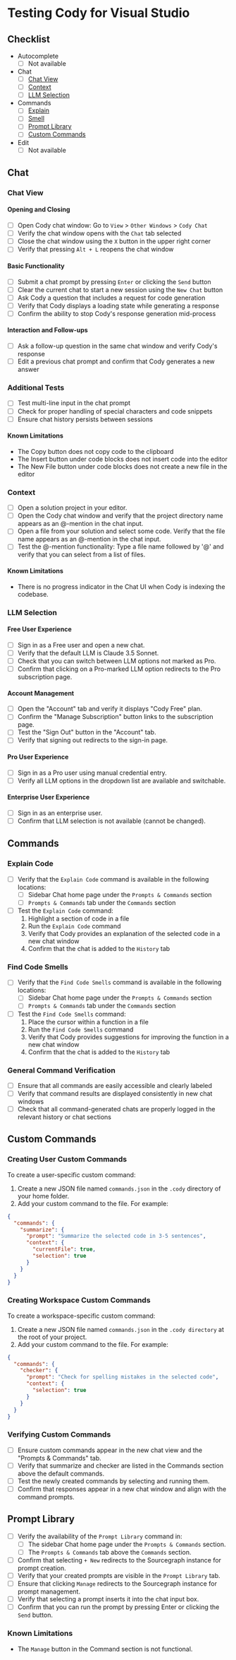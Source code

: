 # Testing Cody for Visual Studio

## Checklist

- Autocomplete
  - [ ] Not available
- Chat
  - [ ] [Chat View](#chat-view)
  - [ ] [Context](#context)
  - [ ] [LLM Selection](#llm-selection)
- Commands
  - [ ] [Explain](#explain)
  - [ ] [Smell](#smell)
  - [ ] [Prompt Library](#prompt-library)
  - [ ] [Custom Commands](#custom-commands)
- Edit
  - [ ] Not available

## Chat

### Chat View

#### Opening and Closing

- [ ] Open Cody chat window: Go to `View` > `Other Windows` > `Cody Chat`
- [ ] Verify the chat window opens with the `Chat` tab selected
- [ ] Close the chat window using the `X` button in the upper right corner
- [ ] Verify that pressing `Alt + L` reopens the chat window

#### Basic Functionality

- [ ] Submit a chat prompt by pressing `Enter` or clicking the `Send` button
- [ ] Clear the current chat to start a new session using the `New Chat` button
- [ ] Ask Cody a question that includes a request for code generation
- [ ] Verify that Cody displays a loading state while generating a response
- [ ] Confirm the ability to stop Cody's response generation mid-process

#### Interaction and Follow-ups

- [ ] Ask a follow-up question in the same chat window and verify Cody's response
- [ ] Edit a previous chat prompt and confirm that Cody generates a new answer

### Additional Tests

- [ ] Test multi-line input in the chat prompt
- [ ] Check for proper handling of special characters and code snippets
- [ ] Ensure chat history persists between sessions

#### Known Limitations

- The Copy button does not copy code to the clipboard
- The Insert button under code blocks does not insert code into the editor
- The New File button under code blocks does not create a new file in the editor

### Context

- [ ] Open a solution project in your editor.
- [ ] Open the Cody chat window and verify that the project directory name appears as an @-mention in the chat input.
- [ ] Open a file from your solution and select some code. Verify that the file name appears as an @-mention in the chat input.
- [ ] Test the @-mention functionality: Type a file name followed by '@' and verify that you can select from a list of files.

#### Known Limitations

- There is no progress indicator in the Chat UI when Cody is indexing the codebase.

### LLM Selection

#### Free User Experience

- [ ] Sign in as a Free user and open a new chat.
- [ ] Verify that the default LLM is Claude 3.5 Sonnet.
- [ ] Check that you can switch between LLM options not marked as Pro.
- [ ] Confirm that clicking on a Pro-marked LLM option redirects to the Pro subscription page.

#### Account Management

- [ ] Open the "Account" tab and verify it displays "Cody Free" plan.
- [ ] Confirm the "Manage Subscription" button links to the subscription page.
- [ ] Test the "Sign Out" button in the "Account" tab.
- [ ] Verify that signing out redirects to the sign-in page.

#### Pro User Experience

- [ ] Sign in as a Pro user using manual credential entry.
- [ ] Verify all LLM options in the dropdown list are available and switchable.

#### Enterprise User Experience

- [ ] Sign in as an enterprise user.
- [ ] Confirm that LLM selection is not available (cannot be changed).

## Commands

### Explain Code

- [ ] Verify that the `Explain Code` command is available in the following locations:
  - [ ] Sidebar Chat home page under the `Prompts & Commands` section
  - [ ] `Prompts & Commands` tab under the `Commands` section
- [ ] Test the `Explain Code` command:
  1. Highlight a section of code in a file
  2. Run the `Explain Code` command
  3. Verify that Cody provides an explanation of the selected code in a new chat window
  4. Confirm that the chat is added to the `History` tab

### Find Code Smells

- [ ] Verify that the `Find Code Smells` command is available in the following locations:
  - [ ] Sidebar Chat home page under the `Prompts & Commands` section
  - [ ] `Prompts & Commands` tab under the `Commands` section
- [ ] Test the `Find Code Smells` command:
  1. Place the cursor within a function in a file
  2. Run the `Find Code Smells` command
  3. Verify that Cody provides suggestions for improving the function in a new chat window
  4. Confirm that the chat is added to the `History` tab

### General Command Verification

- [ ] Ensure that all commands are easily accessible and clearly labeled
- [ ] Verify that command results are displayed consistently in new chat windows
- [ ] Check that all command-generated chats are properly logged in the relevant history or chat sections

## Custom Commands

### Creating User Custom Commands

To create a user-specific custom command:

1. Create a new JSON file named `commands.json` in the `.cody` directory of your home folder.
2. Add your custom command to the file. For example:

```json
{
  "commands": {
    "summarize": {
      "prompt": "Summarize the selected code in 3-5 sentences",
      "context": {
        "currentFile": true,
        "selection": true
      }
    }
  }
}
```

### Creating Workspace Custom Commands

To create a workspace-specific custom command:

1. Create a new JSON file named `commands.json` in the `.cody directory` at the root of your project.
2. Add your custom command to the file. For example:

```json
{
  "commands": {
    "checker": {
      "prompt": "Check for spelling mistakes in the selected code",
      "context": {
        "selection": true
      }
    }
  }
}
```

### Verifying Custom Commands

- [ ] Ensure custom commands appear in the new chat view and the "Prompts & Commands" tab.
- [ ] Verify that summarize and checker are listed in the Commands section above the default commands.
- [ ] Test the newly created commands by selecting and running them.
- [ ] Confirm that responses appear in a new chat window and align with the command prompts.

## Prompt Library

- [ ] Verify the availability of the `Prompt Library` command in:
  - [ ] The sidebar Chat home page under the `Prompts & Commands` section.
  - [ ] The `Prompts & Commands` tab above the `Commands` section.
- [ ] Confirm that selecting `+ New` redirects to the Sourcegraph instance for prompt creation.
- [ ] Verify that your created prompts are visible in the `Prompt Library` tab.
- [ ] Ensure that clicking `Manage` redirects to the Sourcegraph instance for prompt management.
- [ ] Verify that selecting a prompt inserts it into the chat input box.
- [ ] Confirm that you can run the prompt by pressing Enter or clicking the `Send` button.

### Known Limitations

- The `Manage` button in the Command section is not functional.
